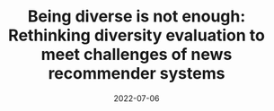 ---
title: "Being diverse is not enough: Rethinking diversity evaluation to meet challenges of news recommender systems"
collection: publications
category: workshops
permalink: /publication/2022_fairUMAP
date: 2022-07-06
venue: 'FairUMAP workshop as part of the 30st ACM Conference on User Modeling, Adaptation and Personalization'
paperurl: 'http://celinatreuillier.github.io/files/publications/Treuillier_FairUMAP_2022.pdf'
citation: 'Treuillier, C., Castagnos, S., Dufraisse, E., & Brun, A. (2022, July). Being diverse is not enough: Rethinking diversity evaluation to meet challenges of news recommender systems. In Adjunct Proceedings of the 30th ACM Conference on User Modeling, Adaptation and Personalization (pp. 222-233).'
---